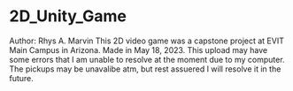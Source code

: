 # 2D_Unity_Game

Author: Rhys A. Marvin
This 2D video game was a capstone project at EVIT Main
Campus in Arizona. Made in May 18, 2023.
This upload may have some errors that I am unable to 
resolve at the moment due to my computer. The pickups 
may be unavalibe atm, but rest assuered I will resolve
it in the future.
